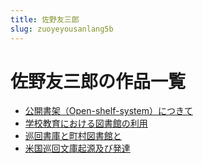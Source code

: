 ```yaml
---
title: 佐野友三郎
slug: zuoyeyousanlang5b
---
```


# 佐野友三郎の作品一覧

- [公開書架（Open-shelf-system）につきて](gongkaishujiaopenshelfsystemnitsukite1c)
- [学校教育における図書館の利用](xuexiaojiaoyuniokerutushuguannoliyong39)
- [巡回書庫と町村図書館と](xunhuishukutotingcuntushuguanto31)
- [米国巡回文庫起源及び発達](miguoxunhuiwenkuqiyuanjibifada09)
